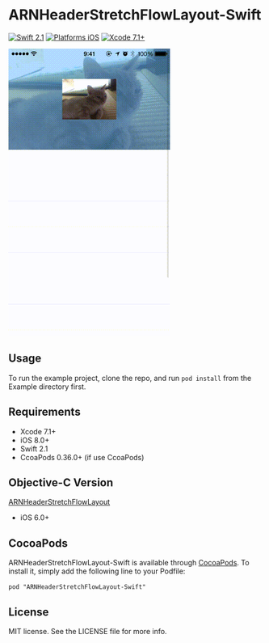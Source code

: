 # ARNHeaderStretchFlowLayout-Swift

[![Swift 2.1](https://img.shields.io/badge/Swift-2.1-orange.svg?style=flat)](https://developer.apple.com/swift/)
[![Platforms iOS](https://img.shields.io/badge/Platforms-iOS-lightgray.svg?style=flat)](https://developer.apple.com/swift/)
[![Xcode 7.1+](https://img.shields.io/badge/Xcode-7.1+-blue.svg?style=flat)](https://developer.apple.com/swift/)

![capture](capture.gif "capture")

## Usage

To run the example project, clone the repo, and run `pod install` from the Example directory first.


## Requirements

* Xcode 7.1+
* iOS 8.0+
* Swift 2.1
* CcoaPods 0.36.0+ (if use CcoaPods)


## Objective-C Version

[ARNHeaderStretchFlowLayout](https://github.com/xxxAIRINxxx/ARNHeaderStretchFlowLayout)

* iOS 6.0+


## CocoaPods

ARNHeaderStretchFlowLayout-Swift is available through [CocoaPods](http://cocoapods.org). To install
it, simply add the following line to your Podfile:

    pod "ARNHeaderStretchFlowLayout-Swift"


## License

MIT license. See the LICENSE file for more info.
